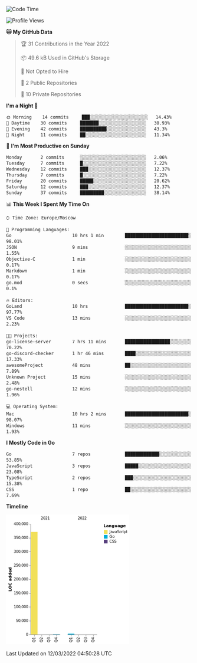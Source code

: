 <!--START_SECTION:waka-->
![Code Time](http://img.shields.io/badge/Code%20Time-209%20hrs%2052%20mins-blue)

![Profile Views](http://img.shields.io/badge/Profile%20Views-1-blue)

**🐱 My GitHub Data** 

> 🏆 31 Contributions in the Year 2022
 > 
> 📦 49.6 kB Used in GitHub's Storage 
 > 
> 🚫 Not Opted to Hire
 > 
> 📜 2 Public Repositories 
 > 
> 🔑 10 Private Repositories  
 > 
**I'm a Night 🦉** 

```text
🌞 Morning    14 commits     ███░░░░░░░░░░░░░░░░░░░░░░   14.43% 
🌆 Daytime    30 commits     ███████░░░░░░░░░░░░░░░░░░   30.93% 
🌃 Evening    42 commits     ██████████░░░░░░░░░░░░░░░   43.3% 
🌙 Night      11 commits     ██░░░░░░░░░░░░░░░░░░░░░░░   11.34%

```
📅 **I'm Most Productive on Sunday** 

```text
Monday       2 commits      ░░░░░░░░░░░░░░░░░░░░░░░░░   2.06% 
Tuesday      7 commits      █░░░░░░░░░░░░░░░░░░░░░░░░   7.22% 
Wednesday    12 commits     ███░░░░░░░░░░░░░░░░░░░░░░   12.37% 
Thursday     7 commits      █░░░░░░░░░░░░░░░░░░░░░░░░   7.22% 
Friday       20 commits     █████░░░░░░░░░░░░░░░░░░░░   20.62% 
Saturday     12 commits     ███░░░░░░░░░░░░░░░░░░░░░░   12.37% 
Sunday       37 commits     █████████░░░░░░░░░░░░░░░░   38.14%

```


📊 **This Week I Spent My Time On** 

```text
⌚︎ Time Zone: Europe/Moscow

💬 Programming Languages: 
Go                       10 hrs 1 min        ████████████████████████░   98.01% 
JSON                     9 mins              ░░░░░░░░░░░░░░░░░░░░░░░░░   1.55% 
Objective-C              1 min               ░░░░░░░░░░░░░░░░░░░░░░░░░   0.17% 
Markdown                 1 min               ░░░░░░░░░░░░░░░░░░░░░░░░░   0.17% 
go.mod                   0 secs              ░░░░░░░░░░░░░░░░░░░░░░░░░   0.1%

🔥 Editors: 
GoLand                   10 hrs              ████████████████████████░   97.77% 
VS Code                  13 mins             ░░░░░░░░░░░░░░░░░░░░░░░░░   2.23%

🐱‍💻 Projects: 
go-license-server        7 hrs 11 mins       █████████████████░░░░░░░░   70.22% 
go-discord-checker       1 hr 46 mins        ████░░░░░░░░░░░░░░░░░░░░░   17.33% 
awesomeProject           48 mins             ██░░░░░░░░░░░░░░░░░░░░░░░   7.89% 
Unknown Project          15 mins             ░░░░░░░░░░░░░░░░░░░░░░░░░   2.48% 
go-nestell               12 mins             ░░░░░░░░░░░░░░░░░░░░░░░░░   1.96%

💻 Operating System: 
Mac                      10 hrs 2 mins       ████████████████████████░   98.07% 
Windows                  11 mins             ░░░░░░░░░░░░░░░░░░░░░░░░░   1.93%

```

**I Mostly Code in Go** 

```text
Go                       7 repos             █████████████░░░░░░░░░░░░   53.85% 
JavaScript               3 repos             █████░░░░░░░░░░░░░░░░░░░░   23.08% 
TypeScript               2 repos             ███░░░░░░░░░░░░░░░░░░░░░░   15.38% 
CSS                      1 repo              ██░░░░░░░░░░░░░░░░░░░░░░░   7.69%

```


**Timeline**

![Chart not found](https://raw.githubusercontent.com/jeezft/jeezft/main/charts/bar_graph.png) 


 Last Updated on 12/03/2022 04:50:28 UTC
<!--END_SECTION:waka-->
